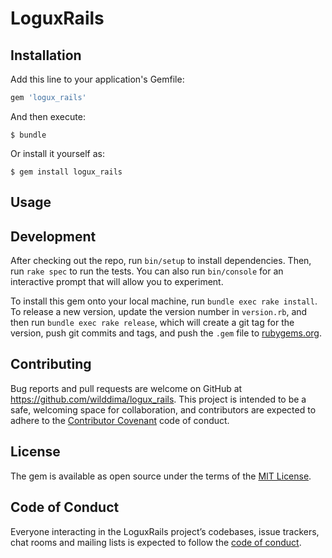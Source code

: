 # LoguxRails

## Installation

Add this line to your application's Gemfile:

```ruby
gem 'logux_rails'
```

And then execute:

    $ bundle

Or install it yourself as:

    $ gem install logux_rails

## Usage

## Development

After checking out the repo, run `bin/setup` to install dependencies. Then, run `rake spec` to run the tests. You can also run `bin/console` for an interactive prompt that will allow you to experiment.

To install this gem onto your local machine, run `bundle exec rake install`. To release a new version, update the version number in `version.rb`, and then run `bundle exec rake release`, which will create a git tag for the version, push git commits and tags, and push the `.gem` file to [rubygems.org](https://rubygems.org).

## Contributing

Bug reports and pull requests are welcome on GitHub at https://github.com/wilddima/logux_rails. This project is intended to be a safe, welcoming space for collaboration, and contributors are expected to adhere to the [Contributor Covenant](http://contributor-covenant.org) code of conduct.

## License

The gem is available as open source under the terms of the [MIT License](https://opensource.org/licenses/MIT).

## Code of Conduct

Everyone interacting in the LoguxRails project’s codebases, issue trackers, chat rooms and mailing lists is expected to follow the [code of conduct](https://github.com/wilddima/logux_rails/blob/master/CODE_OF_CONDUCT.md).
